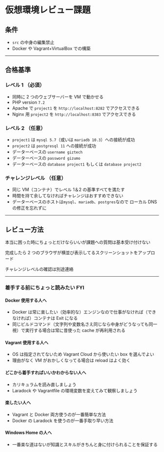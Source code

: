 # 仮想環境レビュー課題

## 条件

- `src` の中身の編集禁止
- Docker や Vagrant+VirtualBox での構築

---

## 合格基準

### レベル 1 （必須）

- 同時に 2 つのウェブサーバーを VM で動かせる
- PHP version `7.2`
- Apache で `project1` を `http://localhost:8282` でアクセスできる
- Nginx 用 `project2` を `http://localhost:8383` でアクセスできる

### レベル 2 （任意）

- `project1` は `mysql 5.7`（或いは `mariadb 10.3`）への接続が成功
- `project2` は `postgresql 11` への接続が成功
- データーベースの `username giztech`
- データーベースの `password gizumo`
- データーベースの `database project1` もしくは `database project2`

### チャレンジレベル （任意）

- 同じ VM（コンテナ）でレベル 1＆2 の基準すべてを満たす
- 時間を持て余してなければチャレンジはおすすめできない
- データーベースのホストは`mysql`、`mariadb`、`postgres`なので ローカル DNS の修正を忘れずに

---

## レビュー方法

本当に困った時にちょっとだけならいいが課題への質問は基本受け付けない

完成したら 2 つのブラウザが横並び表示してるスクリーンショットをアップロード

チャレンジレベルの確認は別途連絡

---

### 着手する前にちょっと読みたい FYI

#### Docker 使用する人へ

- Docker は常に楽したい（効率的な）エンジンなので仕事がなければ（できなければ）コンテナは Exit になる
- 同じビルドコマンド（文字列や変数名さえ同じなら中身がどうなっても同一視）で実行する場合は常に昔使った cache が再利用される

#### Vagrant 使用する人へ

- OS は指定されてないため Vagrant Cloud から使いたい box を選んでよい
- 理由がなく VM がおかしくなってる場合は reload はよく効く

#### どこから着手すればいいかわからない人へ

- カリキュラムを読み直しましょう
- Laradock や Vagrantfile の環境変数を変えてみて観察しましょう

#### 楽したい人へ

- Vagrant と Docker 両方使うのが一番簡単な方法
- Docker の Laradock を使うのが一番手取り早い方法

#### Windows Home の人へ

- 一番楽な道はないが知識とスキルがきちんと身に付けられることを保証する
